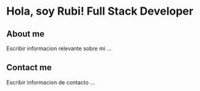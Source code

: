 # Hola, soy Rubi! Full Stack Developer
## About me
Escribir informacion relevante sobre mi ...
## Contact me
Escribir informacion de contacto ...